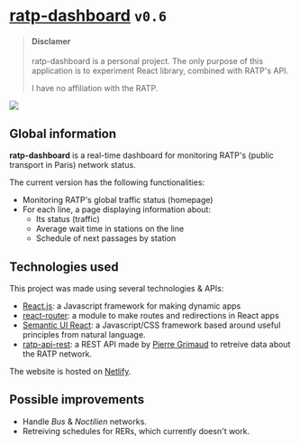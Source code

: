 # [ratp-dashboard](https://ratp.gallifray.fr) `v0.6`


> #### Disclamer
> ratp-dashboard is a personal project. The only purpose of this application is to experiment React library, combined with RATP's API.
> 
> I have no affiliation with the RATP.

![](https://i.imgur.com/NtVGGBK.png)

## Global information

**ratp-dashboard** is a real-time dashboard for monitoring RATP's (public transport in Paris) network status.

The current version has the following functionalities:
* Monitoring RATP's global traffic status (homepage)
* For each line, a page displaying information about:
  * Its status (traffic)
  * Average wait time in stations on the line
  * Schedule of next passages by station

## Technologies used

This project was made using several technologies & APIs:
* [React.js](https://github.com/facebook/react): a Javascript framework for making dynamic apps
* [react-router](https://github.com/ReactTraining/react-router): a module to make routes and redirections in React apps
* [Semantic UI React](https://github.com/Semantic-Org/Semantic-UI-React): a Javascript/CSS framework based around useful principles from natural language.
* [ratp-api-rest](https://github.com/pgrimaud/ratp-api-rest): a REST API made by [Pierre Grimaud](https://github.com/pgrimaud) to retreive data about the RATP network.

The website is hosted on [Netlify](https://www.netlify.com/).

## Possible improvements
* Handle *Bus* & *Noctilien* networks.
* Retreiving schedules for RERs, which currently doesn't work.
